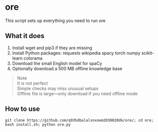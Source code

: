# ore
This script sets up everything you need to run ore

## What it does

1. Install wget and pip3 if they are missing  
2. Install Python packages: requests wikipedia spacy torch numpy scikit-learn colorama  
3. Download the small English model for spaCy  
4. Optionally download a 500 MB offline knowledge base

> Note  
> It is not perfect  
> Simple checks may miss unusual setups  
> Offline file is large—only download if you need offline mode

## How to use
```
git clone https://github.com/q93hdbalalsnxoem2030020dk/ore/; cd ore; bash install.sh; python ore.py
```

